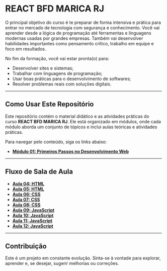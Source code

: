 # REACT BFD MARICA RJ

O principal objetivo do curso é te preparar de forma intensiva e prática para entrar no mercado de tecnologia com segurança e conhecimento.
Você vai aprender desde a lógica de programação até ferramentas e linguagens modernas usadas por grandes empresas. Também vai desenvolver habilidades importantes como pensamento crítico, trabalho em equipe e foco em resultados.

No fim da formação, você vai estar pronta(o) para:

- Desenvolver sites e sistemas;
- Trabalhar com linguagens de programação;
- Usar boas práticas para o desenvolvimento de softwares;
- Resolver problemas reais com soluções digitais.

---

## Como Usar Este Repositório

Este repositório contém o material didático e as atividades práticas do curso **REACT BFD MARICA RJ**. Ele está organizado em módulos, onde cada módulo aborda um conjunto de tópicos e inclui aulas teóricas e atividades práticas.

Para navegar pelo conteúdo, siga os links abaixo:

*   [**Módulo 01: Primeiros Passos no Desenvolvimento Web**](modulo-01/README.md)

---

## Fluxo de Sala de Aula

*   [**Aula 04: HTML**](fluxo_sala_de_aula_parque_tecnologico/aula-04/index.html)
*   [**Aula 05: HTML**](fluxo_sala_de_aula_parque_tecnologico/aula-05/index.html)
*   [**Aula 06: CSS**](fluxo_sala_de_aula_parque_tecnologico/aula-06/index.html)
*   [**Aula 07: CSS**](fluxo_sala_de_aula_parque_tecnologico/aula-07/index.html)
*   [**Aula 08: CSS**](fluxo_sala_de_aula_parque_tecnologico/aula-08/index.html)
*   [**Aula 09: JavaScript**](fluxo_sala_de_aula_parque_tecnologico/aula-09/index.html)
*   [**Aula 10: JavaScript**](fluxo_sala_de_aula_parque_tecnologico/aula-10/index.html)
*   [**Aula 11: JavaScript**](fluxo_sala_de_aula_parque_tecnologico/aula-11/index.html)
*   [**Aula 12: JavaScript**](fluxo_sala_de_aula_parque_tecnologico/aula-12/index.html)

---

## Contribuição

Este é um projeto em constante evolução. Sinta-se à vontade para explorar, aprender e, se desejar, sugerir melhorias ou correções.
